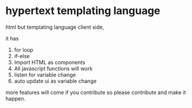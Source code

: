 # hypertext templating language
html but templating language client side, 

it has 
1) for loop
2) if-else
3) Import HTML as components
4) All javascript functions will work
5) listen for variable change
6) auto update ui as variable change

more features will come if you contribute
so please contribute and make it happen.
